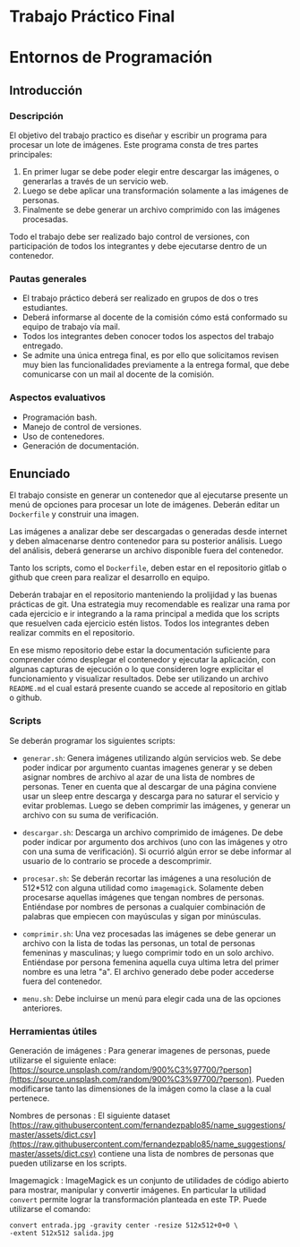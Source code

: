 # Trabajo Práctico Final 
# Entornos de Programación

## Introducción

### Descripción

El objetivo del trabajo practico es diseñar y escribir un programa para procesar un lote de imágenes. Este programa consta de tres partes principales:

1. En primer lugar se debe poder elegir entre descargar las imágenes, o generarlas a través de un servicio web.
2. Luego se debe aplicar una transformación solamente a las imágenes de personas.
3. Finalmente se debe generar un archivo comprimido con las imágenes procesadas.

Todo el trabajo debe ser realizado bajo control de versiones, con participación de todos los integrantes y debe ejecutarse dentro de un contenedor.

### Pautas generales

* El  trabajo práctico deberá ser realizado en grupos de dos o tres estudiantes.
* Deberá informarse al docente de la comisión cómo está conformado su equipo de trabajo vía mail.
* Todos los integrantes deben conocer todos los aspectos del trabajo entregado.
* Se admite una única entrega final, es por ello que solicitamos revisen muy bien las funcionalidades previamente a la entrega formal, que debe comunicarse con un mail al docente de la comisión.

### Aspectos evaluativos
* Programación bash.
* Manejo de control de versiones.
* Uso de contenedores.
* Generación de documentación.

## Enunciado

El trabajo consiste en generar un contenedor que al ejecutarse presente un menú de opciones para procesar un lote de imágenes. Deberán editar un `Dockerfile` y construir una imagen.

Las imágenes a analizar debe ser descargadas o generadas desde internet y deben almacenarse dentro contenedor para su posterior análisis. Luego del análisis, deberá generarse un archivo disponible fuera del contenedor.

Tanto los scripts, como el `Dockerfile`, deben estar en el repositorio gitlab o github que creen para realizar el desarrollo en equipo.

Deberán trabajar en el repositorio manteniendo la prolijidad y las buenas prácticas de git. Una estrategia muy recomendable es realizar una rama por cada ejercicio e ir integrando a la rama principal a medida que los scripts que resuelven cada ejercicio estén listos. Todos los integrantes deben realizar commits en el repositorio.

En ese mismo repositorio debe estar la documentación suficiente para comprender cómo desplegar el contenedor y ejecutar la aplicación, con algunas capturas de ejecución o lo que consideren logre explicitar el funcionamiento y visualizar resultados. Debe ser utilizando un archivo `README.md` el cual estará presente cuando se accede al repositorio en gitlab o github.

### Scripts

Se deberán programar los siguientes scripts:

* `generar.sh`: Genera imágenes utilizando algún servicios web. Se debe poder indicar por argumento cuantas imagenes generar y se deben asignar nombres de archivo al azar de una lista de nombres de personas. Tener en cuenta que al descargar de una página conviene usar un sleep entre descarga y descarga para no saturar el servicio y evitar problemas. Luego se deben comprimir las imágenes, y generar un archivo con su suma de verificación.

* `descargar.sh`: Descarga un archivo comprimido de imágenes. De debe poder indicar por argumento dos archivos (uno con las imágenes y otro con una suma de verificación). Si ocurrió algún error se debe informar al usuario de lo contrario se procede a descomprimir.

* `procesar.sh`: Se deberán recortar las imágenes a una resolución de 512*512 con alguna utilidad como `imagemagick`. Solamente deben procesarse aquellas imágenes que tengan nombres de personas. Entiéndase por nombres de personas a cualquier combinación de palabras que empiecen con mayúsculas y sigan por minúsculas.

* `comprimir.sh`: Una vez procesadas las imágenes se debe generar un archivo con la lista de todas las personas, un total de personas femeninas y masculinas; y luego comprimir todo en un solo archivo. Entiéndase por persona femenina aquella cuya ultima letra del primer nombre es una letra "a". El archivo generado debe poder accederse fuera del contenedor.

* `menu.sh`: Debe incluirse un menú para elegir cada una de las opciones anteriores.

### Herramientas útiles

Generación de imágenes
: Para generar imagenes de personas, puede utilizarse el siguiente enlace: [https://source.unsplash.com/random/900%C3%97700/?person](https://source.unsplash.com/random/900%C3%97700/?person). Pueden modificarse tanto las dimensiones de la imágen como la clase a la cual pertenece.

Nombres de personas
: El siguiente dataset [https://raw.githubusercontent.com/fernandezpablo85/name_suggestions/master/assets/dict.csv](https://raw.githubusercontent.com/fernandezpablo85/name_suggestions/master/assets/dict.csv) contiene una lista de nombres de personas que pueden utilizarse en los scripts.

Imagemagick
: ImageMagick es un conjunto de utilidades de código abierto para mostrar, manipular y convertir imágenes. En particular la utilidad `convert` permite lograr la transformación planteada en este TP. Puede utilizarse el comando:
```bash!
convert entrada.jpg -gravity center -resize 512x512+0+0 \
-extent 512x512 salida.jpg
```
